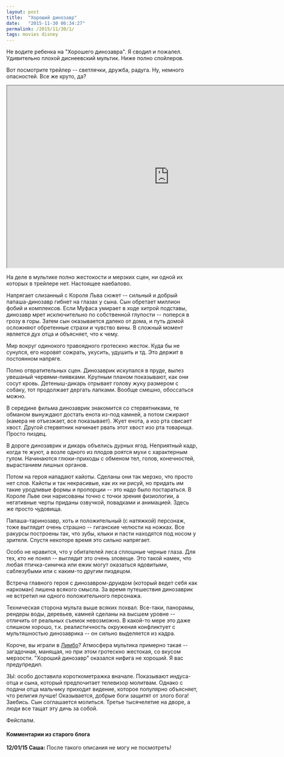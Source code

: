 ```yaml
---
layout: post
title:  "Хороший динозавр"
date:   "2015-11-30 06:34:27"
permalink: /2015/11/30/1/
tags: movies disney
---
```

Не водите ребенка на "Хорошего динозавра". Я сводил и
пожалел. Удивительно плохой диснеевский мультик. Ниже полно спойлеров.

Вот посмотрите трейлер -- светлячки, дружба, радуга. Ну, немного
опасностей. Все же круто, да?

<iframe width="854" height="480"
src="https://www.youtube.com/embed/sKvxkAgQC40"
allowfullscreen></iframe>

На деле в мультике полно жестокости и мерзких сцен, ни одной их
которых в трейлере нет. Настоящее наебалово.

Напрягает слизанный с Короля Льва сюжет -- сильный и добрый
папаша-динозавр гибнет на глазах у сына. Сын обретает миллион фобий и
комплексов. Если Муфаса умирает в ходе хитрой подставы, динозавр мрет
исключительно по собственной глупости -- поперся в грозу в горы. Затем
сын оказывается далеко от дома, и путь домой осложняют обретенные
страхи и чувство вины. В сложный момент является дух отца и объясняет,
что к чему.

Мир вокруг одинокого травоядного гротескно жесток. Куда бы не сунулся,
его норовят сожрать, укусить, удушить и тд. Это держит в постоянном
напряге.

Полно отвратительных сцен. Динозаврик искупался в пруде, вылез
увешаный червями-пиявками. Крупным планом показывают, как они сосут
кровь. Детеныш-дикарь отрывает голову жуку размером с собаку, тот
продолжает дергать лапками. Вообще смешно, обоссаться можно.

В середине фильма динозаврик знакомится со стервятниками, те обманом
вынуждают достать енота из-под камней, а потом сжирают (камера не
отъезжает, все показывает). Жует енота, а изо рта свисает
хвост. Другой стервятник начинает рвать этот хвост изо рта
товарища. Просто пиздец.

В дороге динозаврик и дикарь объелись дурных ягод. Неприятный кадр,
когда те жуют, а возле одного из плодов роятся мухи с характерным
гулом. Начинаются глюки-приходы с обменом тел, голов, конечностей,
вырастанием лишных органов.

Потом на героя нападают кайоты. Сделаны они так мерзко, что просто нет
слов. Кайоты и так некрасивые, как их ни рисуй, но придать им такие
уродливые формы и пропорции -- это надо было постараться. В Короле
Льве они нарисованы точно с точки зрения физиологии, а негативные
черты приданы озвучкой, повадками и анимацией. Здесь же просто
чудовища.

Папаша-таринозавр, хоть и положительный (с натяжкой) персонаж, тоже
выглядит очень страшно -- гиганские челюсти на ножках. Все ракурсы
построены так, что зубы, клыки и пасти находятся под носом у
зрителя. Спустя некоторе время это сильно напрягает.

Особо не нравится, что у обитателей леса сплошные черные глаза. Для
тех, кто не понял -- выглядит это очень зловеще. Это такой намек, что
любая птичка-синичка или ежик могут оказаться ядовитыми, саблезубыми
или с каким-то другим пиздецом.

Встреча главного героя с динозавром-друидом (который ведет себя как
наркоман) лишена всякого смысла. За время путешествия динозаврик не
встретил ни одного положительного персонажа.

Техническая сторона мульта выше всяких похвал. Все-таки, панорамы,
рендеры воды, деревьев, камней сделаны на высшем уровне -- отличить от
реальных съемок невозможно. В какой-то мере это даже слишком хорошо,
т.к. реалистичность окружения конфликтует с мультяшностью динозаврика
-- он сильно выделяется из кадра.

Короче, вы играли в [Лимбо](/2013/07/15/1/)? Атмосфера мультика
примерно такая -- загадочная, манящая, но при этом гротескно жестокая,
со вкусом мерзости. "Хороший динозавр" оказался нифига не хороший. Я
вас предупредил.

ЗЫ: особо доставила короткометражка вначале. Показывают индуса-отца и
сына, который предпочитает телевизор молитвам. Однако с подачи отца
мальчику приходит видение, которое популярно объясняет, что религия
лучше! Оказывается, добрые боги защитят от злого бога! Заебись. Сын
соглашается молиться. Третье тысячелетие на дворе, а люди все тащат
эту дичь за собой.

Фейспалм.



#### Комментарии из старого блога


**12/01/15 Саша:** После такого описания не могу не посмотреть!
